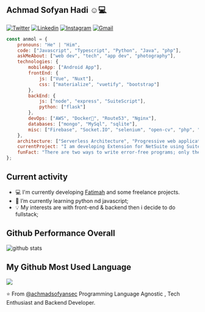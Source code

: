 <h2>Achmad Sofyan Hadi ☺💻</h2>

[![Twitter](https://img.shields.io/badge/-Twitter-222222?style=flat-square&logo=twitter&logoColor=white&link=https://twitter.com/achmadsofyan/)](https://twitter.com/achmadsofyan/)
[![Linkedin](https://img.shields.io/badge/-LinkedIn-222222?style=flat-square&logo=Linkedin&logoColor=white&link=https://www.linkedin.com/in/achmadsofyanhadi/)](https://www.linkedin.com/in/achmadsofyanhadi/)
[![Instagram](https://img.shields.io/badge/-Instagram-222222?style=flat-square&logo=Instagram&logoColor=white&link=https://www.instagram.com/achmadsofyan_h)](www.instagram.com/achmadsofyan_h)
[![Gmail](https://img.shields.io/badge/-Gmail-222222?style=flat-square&logo=gmail&logoColor=white&link=https://www.gmail.com)](https://gmail.com)

```javascript
const anmol = {
    pronouns: "He" | "Him",
    code: ["Javascript", "Typescript", "Python", "Java", "php"],
    askMeAbout: ["web dev", "tech", "app dev", "photography"],
    technologies: {
        mobileApp: ["Android App"],
        frontEnd: {
            js: ["Vue", "Nuxt"],
            css: ["materialize", "vuetify", "bootstrap"]
        },
        backEnd: {
            js: ["node", "express", "SuiteScript"],
            python: ["flask"]
        },
        devOps: ["AWS", "Docker🐳", "Route53", "Nginx"],
        databases: ["mongo", "MySql", "sqlite"],
        misc: ["Firebase", "Socket.IO", "selenium", "open-cv", "php", "SuiteApp"]
    },
    architecture: ["Serverless Architecture", "Progressive web applications", "Single page applications"],
    currentProject: "I am developing Extension for NetSuite using SuiteScript2.0",
    funFact: "There are two ways to write error-free programs; only the third one works"
};
```

## Current activity

- 💻 I'm currently developing <a href="https://github.com/achmadsofyansec">Fatimah</a> and some freelance projects.
- 📖 I’m currently learning python nd javascript;
- 💡 My interests are with front-end & backend then i decide to do fullstack;

## Github Performance Overall

![github stats](https://github-readme-stats.vercel.app/api?username=achmadsofyansec&show_icons=true)

## My Github Most Used Language

<img src="https://github-readme-stats.vercel.app/api/top-langs/?username=achmadsofyansec&theme=vue">

⭐️ From [@achmadsofyansec](https://github.com/achmadsofyansec)
Programming Language Agnostic , Tech Enthusiast and Backend Developer.
